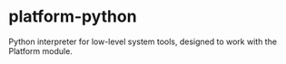 # platform-python

Python interpreter for low-level system tools, designed to work with
the Platform module.
